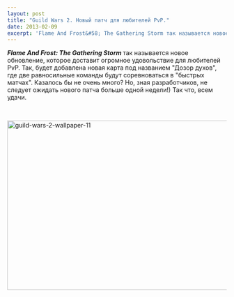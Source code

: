 ```yaml
---
layout: post
title: "Guild Wars 2. Новый патч для любителей PvP."
date: 2013-02-09
excerpt: 'Flame And Frost&#58; The Gathering Storm так называется новое обновление, которое доставит огромное удовольствие для любителей PvP...'
---
```


<em><strong>Flame And Frost: The Gathering Storm</strong></em><strong> </strong>так называется новое обновление, которое доставит огромное удовольствие для любителей PvP. Так, будет добавлена новая карта под названием "Дозор духов", где две равносильные команды будут соревноваться в "быстрых матчах". Казалось бы не очень много? Но, зная разработчиков, не следует ожидать нового патча больше одной недели!) Так что, всем удачи.

&nbsp;

<a href="http://gamersoul.ru/wp-content/uploads/2013/01/guild-wars-2-wallpaper-11.jpg"><img class="wp-image-840 aligncenter" alt="guild-wars-2-wallpaper-11" src="http://gamersoul.ru/wp-content/uploads/2013/01/guild-wars-2-wallpaper-11.jpg" width="691" height="389" /></a>